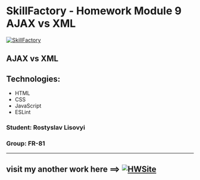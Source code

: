 # SkillFactory - Homework Module 9 **AJAX vs XML**

[![SkillFactory](https://static.tildacdn.com/tild3262-3939-4164-b264-626362643536/SF_MRG_-_white.svg)](https://skillfactory.ru/)

## AJAX vs XML

## Technologies:

- HTML
- CSS
- JavaScript
- ESLint

### Student: Rostyslav Lisovyi

### Group: FR-81
----

## visit my another work here ==> [![HWSite](https://rokokos97.github.io/SkillFactory_homework_landing/img/svg/cameraOnlineSection.svg)](https://rokokos97.github.io/SkillFactory_homework_landing/)

